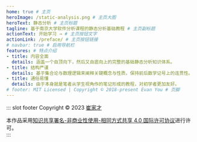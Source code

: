 ```yaml
---
home: true # 主页
heroImage: /static-analysis.png # 主页大图
heroText: 静态分析 # 主页标题
tagline: 基于南京大学软件分析课程的静态分析基础教程 # 主页副标题
actionText: 开始学习 → # 主页按钮文字
actionLink: /preface/ # 主页按钮链接
# navbar: true # 启用导航栏
features: # 特点介绍
- title: 内容全面
  details: 涵盖一个自顶向下，然后又自底向上的完整的基础静态分析知识体系。
- title: 结构严谨
  details: 基于集合论与数理逻辑来阐释关键概念与性质，保持前后数学记号上的连贯性。
- title: 通俗易懂
  details: 由于本身就是笔者从学生视角作的笔记形成的教程，对初学者更加友好。
# footer: MIT Licensed | Copyright © 2018-present Evan You # 页脚
---
```


<!-- 使用markdown插槽来设置页脚 -->

::: slot footer
<span>Copyright © 2023 <a rel="github" href="https://github.com/JacyCui">崔家才</a></span>

<span>本作品采用<a rel="license" href="http://creativecommons.org/licenses/by-nc-sa/4.0/">知识共享署名-非商业性使用-相同方式共享 4.0 国际许可协议</a>进行许可。</span>  
:::


